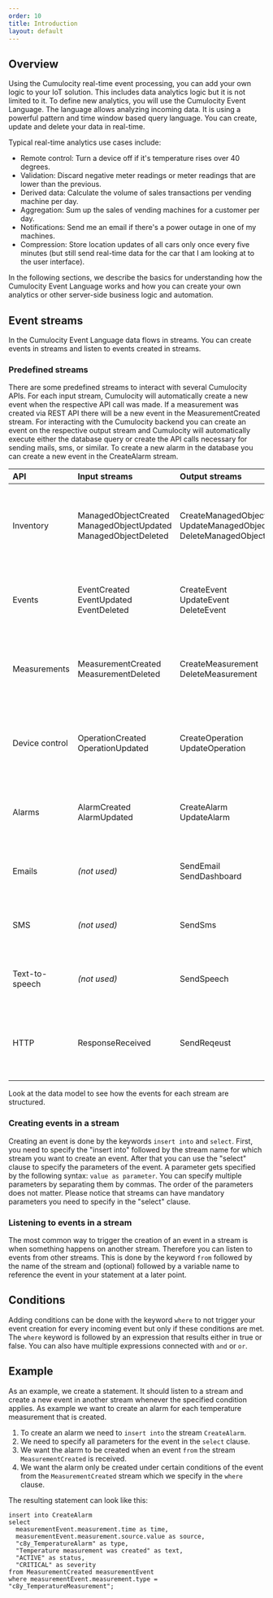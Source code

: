 ```yaml
---
order: 10
title: Introduction
layout: default
---
```


## Overview

Using the Cumulocity real-time event processing, you can add your own logic to your IoT solution. This includes data analytics logic but it is not limited to it. To define new analytics, you will use the Cumulocity Event Language. The language allows analyzing incoming data. It is using a powerful pattern and time window based query language. You can create, update and delete your data in real-time.


Typical real-time analytics use cases include:

* Remote control: Turn a device off if it's temperature rises over 40 degrees.
* Validation: Discard negative meter readings or meter readings that are lower than the previous.
* Derived data: Calculate the volume of sales transactions per vending machine per day.
* Aggregation: Sum up the sales of vending machines for a customer per day.
* Notifications: Send me an email if there's a power outage in one of my machines.
* Compression: Store location updates of all cars only once every five minutes (but still send real-time data for the car that I am looking at to the user interface).

In the following sections, we describe the basics for understanding how the Cumulocity Event Language works and how you can create your own analytics or other server-side business logic and automation.

## Event streams

In the Cumulocity Event Language data flows in streams. You can create events in streams and listen to events created in streams.

### Predefined streams

There are some predefined streams to interact with several Cumulocity APIs. For each input stream, Cumulocity will automatically create a new event when the respective API call was made. If a measurement was created via REST API there will be a new event in the MeasurementCreated stream.
For interacting with the Cumulocity backend you can create an event on the respective output stream and Cumulocity will automatically execute either the database query or create the API calls necessary for sending mails, sms, or similar. To create a new alarm in the database you can create a new event in the CreateAlarm stream.

|API|Input streams|Output streams|Description|
|:--|:----------|:-------------|:----------|
|Inventory|ManagedObjectCreated<br/>ManagedObjectUpdated<br/>ManagedObjectDeleted|CreateManagedObject<br/>UpdateManagedObject<br/>DeleteManagedObject|This group of events represents creation, modification or deletion of a single ManagedObject.|
|Events|EventCreated<br/>EventUpdated<br/>EventDeleted|CreateEvent<br/>UpdateEvent<br/>DeleteEvent|This group of events represents creation or deletion of a single Event.|
|Measurements|MeasurementCreated<br/>MeasurementDeleted|CreateMeasurement<br/>DeleteMeasurement|This group of events represents creation or deletion of a single Measurement.|
|Device control|OperationCreated<br/>OperationUpdated|CreateOperation<br/>UpdateOperation|This group of events represents creation or modification of a single Operation.|
|Alarms|AlarmCreated<br/>AlarmUpdated|CreateAlarm<br/>UpdateAlarm|This group of events represents creation or modification of a single Alarm.|
|Emails|*(not used)*|SendEmail<br/>SendDashboard|This group of events represents sending of an email.|
|SMS|*(not used)*|SendSms|This group of events represents sending of a SMS.|
|Text-to-speech|*(not used)*|SendSpeech|This group of events represents initializing of a phone call.|
|HTTP|ResponseReceived|SendReqeust|This group of events represents sending http requests to external services.|

Look at the data model to see how the events for each stream are structured.

### Creating events in a stream

Creating an event is done by the keywords `insert into` and `select`. First, you need to specify the "insert into" followed by the stream name for which stream you want to create an event. After that you can use the "select" clause to specify the parameters of the event.
A parameter gets specified by the following syntax: `value as parameter`. You can specify multiple parameters by separating them by commas. The order of the parameters does not matter. Please notice that streams can have mandatory parameters you need to specify in the "select" clause.

### Listening to events in a stream

The most common way to trigger the creation of an event in a stream is when something happens on another stream. Therefore you can listen to events from other streams. This is done by the keyword `from` followed by the name of the stream and (optional) followed by a variable name to reference the event in your statement at a later point.

## Conditions

Adding conditions can be done with the keyword `where` to not trigger your event creation for every incoming event but only if these conditions are met. The `where` keyword is followed by an expression that results either in true or false. You can also have multiple expressions connected with `and` or `or`.

## Example

As an example, we create a statement. It should listen to a stream and create a new event in another stream whenever the specified condition applies.
As example we want to create an alarm for each temperature measurement that is created.

1. To create an alarm we need to `insert into` the stream `CreateAlarm`.
2. We need to specify all parameters for the event in the `select` clause.
3. We want the alarm to be created when an event `from` the stream `MeasurementCreated` is received.
4. We want the alarm only be created under certain conditions of the event from the `MeasurementCreated` stream which we specify in the `where` clause.

The resulting statement can look like this:

    insert into CreateAlarm
    select
      measurementEvent.measurement.time as time,
      measurementEvent.measurement.source.value as source,
      "c8y_TemperatureAlarm" as type,
      "Temperature measurement was created" as text,
      "ACTIVE" as status,
      "CRITICAL" as severity
    from MeasurementCreated measurementEvent
    where measurementEvent.measurement.type = "c8y_TemperatureMeasurement";

